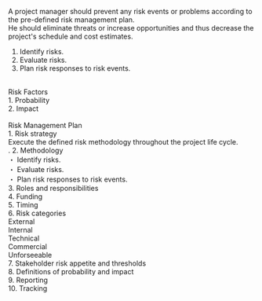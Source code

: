 A project manager should prevent any risk events or problems according to the pre-defined risk management plan.<br>
He should eliminate threats or increase opportunities and thus decrease the project's schedule and cost estimates.<br>
1. Identify risks.<br>
2. Evaluate risks.<br>
3. Plan risk responses to risk events.<br>
<br>
Risk Factors<br>
1. Probability<br>
2. Impact<br>
<br>
Risk Management Plan<br>
1. Risk strategy<br>
Execute the defined risk methodology throughout the project life cycle.<br>.
2. Methodology<br>
・ Identify risks.<br>
・ Evaluate risks.<br>
・ Plan risk responses to risk events.<br>
3. Roles and responsibilities<br>
4. Funding<br>
5. Timing<br>
6. Risk categories<br>
External<br>
Internal<br>
Technical<br>
Commercial<br>
Unforseeable<br>
7. Stakeholder risk appetite and thresholds<br>
8. Definitions of probability and impact<br>
9. Reporting<br>
10. Tracking<br>

